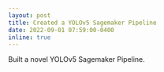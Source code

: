 ```yaml
---
layout: post
title: Created a YOLOv5 Sagemaker Pipeline
date: 2022-09-01 07:59:00-0400
inline: true
---
```


Built a novel YOLOv5 Sagemaker Pipeline.